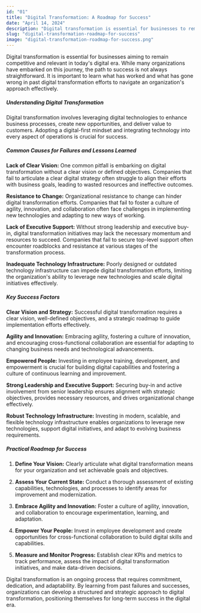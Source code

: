 ```yaml
---
id: "01"
title: "Digital Transformation: A Roadmap for Success"
date: "April 14, 2024"
description: "Digital transformation is essential for businesses to remain competitive"
slug: "digital-transformation-roadmap-for-success"
image: "digital-transformation-roadmap-for-success.png"
---
```


Digital transformation is essential for businesses aiming to remain competitive and relevant in today's digital era. While many organizations have embarked on this journey, the path to success is not always straightforward. It is important to learn what has worked and what has gone wrong in past digital transformation efforts to navigate an organization's approach effectively.

##### Understanding Digital Transformation

Digital transformation involves leveraging digital technologies to enhance business processes, create new opportunities, and deliver value to customers. Adopting a digital-first mindset and integrating technology into every aspect of operations is crucial for success.

##### Common Causes for Failures and Lessons Learned

**Lack of Clear Vision:** One common pitfall is embarking on digital transformation without a clear vision or defined objectives. Companies that fail to articulate a clear digital strategy often struggle to align their efforts with business goals, leading to wasted resources and ineffective outcomes.

**Resistance to Change:** Organizational resistance to change can hinder digital transformation efforts. Companies that fail to foster a culture of agility, innovation, and collaboration often face challenges in implementing new technologies and adapting to new ways of working.

**Lack of Executive Support:** Without strong leadership and executive buy-in, digital transformation initiatives may lack the necessary momentum and resources to succeed. Companies that fail to secure top-level support often encounter roadblocks and resistance at various stages of the transformation process.

**Inadequate Technology Infrastructure:** Poorly designed or outdated technology infrastructure can impede digital transformation efforts, limiting the organization's ability to leverage new technologies and scale digital initiatives effectively.

##### Key Success Factors

**Clear Vision and Strategy:** Successful digital transformation requires a clear vision, well-defined objectives, and a strategic roadmap to guide implementation efforts effectively.

**Agility and Innovation:** Embracing agility, fostering a culture of innovation, and encouraging cross-functional collaboration are essential for adapting to changing business needs and technological advancements.

**Empowered People:** Investing in employee training, development, and empowerment is crucial for building digital capabilities and fostering a culture of continuous learning and improvement.

**Strong Leadership and Executive Support:** Securing buy-in and active involvement from senior leadership ensures alignment with strategic objectives, provides necessary resources, and drives organizational change effectively.

**Robust Technology Infrastructure:** Investing in modern, scalable, and flexible technology infrastructure enables organizations to leverage new technologies, support digital initiatives, and adapt to evolving business requirements.

##### Practical Roadmap for Success

1. **Define Your Vision:** Clearly articulate what digital transformation means for your organization and set achievable goals and objectives.

2. **Assess Your Current State:** Conduct a thorough assessment of existing capabilities, technologies, and processes to identify areas for improvement and modernization.

3. **Embrace Agility and Innovation:** Foster a culture of agility, innovation, and collaboration to encourage experimentation, learning, and adaptation.

4. **Empower Your People:** Invest in employee development and create opportunities for cross-functional collaboration to build digital skills and capabilities.

5. **Measure and Monitor Progress:** Establish clear KPIs and metrics to track performance, assess the impact of digital transformation initiatives, and make data-driven decisions.

Digital transformation is an ongoing process that requires commitment, dedication, and adaptability. By learning from past failures and successes, organizations can develop a structured and strategic approach to digital transformation, positioning themselves for long-term success in the digital era.
